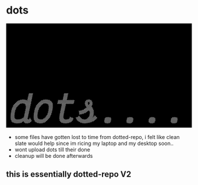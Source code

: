 # dots
![dots readme banner](https://github.com/inkstray/dots/blob/master/assets/images/dots.png)


- some files have gotten lost to time from dotted-repo, i felt like clean slate would help since im ricing my laptop and my desktop soon..
- wont upload dots till their done
- cleanup will be done afterwards

## this is essentially dotted-repo V2
